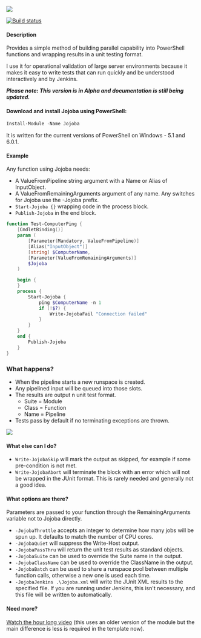 ![][1] 

[![Build status](https://ci.appveyor.com/api/projects/status/oefdf90a75hqsk69?svg=true)](https://ci.appveyor.com/project/codykonior/jojoba)

#### Description

Provides a simple method of building parallel capability into PowerShell functions and wrapping results in a unit testing format.

I use it for operational validation of large server environments because it makes it easy to write tests that can run quickly and be understood interactively and by Jenkins.

___Please note: This version is in Alpha and documentation is still being updated.___

#### Download and install Jojoba using PowerShell:

``` powershell
Install-Module -Name Jojoba
```

It is written for the current versions of PowerShell on Windows - 5.1 and 6.0.1.

#### Example

Any function using Jojoba needs:
* A ValueFromPipeline string argument with a Name or Alias of InputObject.
* A ValueFromRemainingArguments argument of any name. Any switches for Jojoba use the -Jojoba prefix.
* `Start-Jojoba {}` wrapping code in the process block.
* `Publish-Jojoba` in the end block.

``` powershell
function Test-ComputerPing {
    [CmdletBinding()]
    param (
        [Parameter(Mandatory, ValueFromPipeline)]
        [Alias("InputObject")]
        [string] $ComputerName,
        [Parameter(ValueFromRemainingArguments)]
        $Jojoba
    )

    begin {
    }
    process {
        Start-Jojoba {
            ping $ComputerName -n 1
            if (!$?) {
                Write-JojobaFail "Connection failed"
            }
        }
    }
    end {
        Publish-Jojoba
    }
}
```

### What happens?

* When the pipeline starts a new runspace is created.
* Any pipelined input will be queued into those slots.
* The results are output n unit test format.
  * Suite = Module
  * Class = Function
  * Name = Pipeline
* Tests pass by default if no terminating exceptions are thrown.

![][2]

#### What else can I do?

* `Write-JojobaSkip` will mark the output as skipped, for example if some pre-condition is not met.
* `Write-JojobaAbort` will terminate the block with an error which will not be wrapped in the JUnit format. This is rarely needed and generally not a good idea.

#### What options are there?

Parameters are passed to your function through the RemainingArguments variable not to Jojoba directly.

* `-JojobaThrottle` accepts an integer to determine how many jobs will be spun up. It defaults to match the number of CPU cores.
* `-JojobaQuiet` will suppress the Write-Host output.
* `-JojobaPassThru` will return the unit test results as standard objects.
* `-JojobaSuite` can be used to override the Suite name in the output.
* `-JojobaClassName` can be used to override the ClassName in the output.
* `-JojobaBatch` can be used to share a runspace pool between multiple function calls, otherwise a new one is used each time.
* `-JojobaJenkins .\Jojoba.xml` will write the JUnit XML results to the specified file. If you are running under Jenkins, this isn't necessary, and this file will be written to automatically.

#### Need more?

[Watch the hour long video][3] (this uses an older version of the module but the main difference is less is required in the template now).

[1]: Images/Jojoba.png
[2]: Images/Test-ComputerPing.gif
[3]: https://www.youtube.com/watch?v=Ov-1n7H-tdQ
